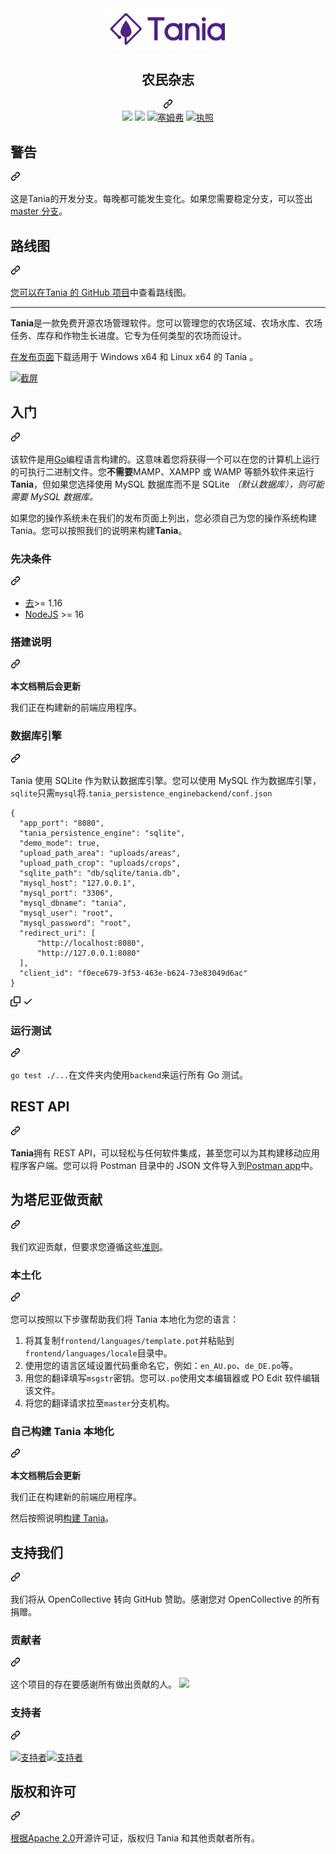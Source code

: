 <div class="Box-sc-g0xbh4-0 bJMeLZ js-snippet-clipboard-copy-unpositioned" data-hpc="true"><article class="markdown-body entry-content container-lg" itemprop="text"><div align="center" dir="auto">
    <a target="_blank" rel="noopener noreferrer" href="https://github.com/usetania/tania-core/blob/2.0-dev/logo.png"><img src="https://github.com/usetania/tania-core/raw/2.0-dev/logo.png" alt="塔尼亚农民杂志" width="200" style="max-width: 100%;"></a>
    <div class="markdown-heading" dir="auto"><h1 tabindex="-1" class="heading-element" dir="auto"><font style="vertical-align: inherit;"><font style="vertical-align: inherit;">农民杂志</font></font></h1><a id="user-content-the-farmer-journal" class="anchor" aria-label="永久链接：农民杂志" href="#the-farmer-journal"><svg class="octicon octicon-link" viewBox="0 0 16 16" version="1.1" width="16" height="16" aria-hidden="true"><path d="m7.775 3.275 1.25-1.25a3.5 3.5 0 1 1 4.95 4.95l-2.5 2.5a3.5 3.5 0 0 1-4.95 0 .751.751 0 0 1 .018-1.042.751.751 0 0 1 1.042-.018 1.998 1.998 0 0 0 2.83 0l2.5-2.5a2.002 2.002 0 0 0-2.83-2.83l-1.25 1.25a.751.751 0 0 1-1.042-.018.751.751 0 0 1-.018-1.042Zm-4.69 9.64a1.998 1.998 0 0 0 2.83 0l1.25-1.25a.751.751 0 0 1 1.042.018.751.751 0 0 1 .018 1.042l-1.25 1.25a3.5 3.5 0 1 1-4.95-4.95l2.5-2.5a3.5 3.5 0 0 1 4.95 0 .751.751 0 0 1-.018 1.042.751.751 0 0 1-1.042.018 1.998 1.998 0 0 0-2.83 0l-2.5 2.5a1.998 1.998 0 0 0 0 2.83Z"></path></svg></a></div>
    <a target="_blank" rel="noopener noreferrer nofollow" href="https://camo.githubusercontent.com/1a6dc47a763e9fd7387fe40b90d1dd8afc1aee271c5c6fcd45d2a1db57ce8e49/68747470733a2f2f6f70656e636f6c6c6563746976652e636f6d2f74616e69612f74696572732f6261636b65722f62616467652e7376673f6c6162656c3d6261636b657226636f6c6f723d627269676874677265656e"><img src="https://camo.githubusercontent.com/1a6dc47a763e9fd7387fe40b90d1dd8afc1aee271c5c6fcd45d2a1db57ce8e49/68747470733a2f2f6f70656e636f6c6c6563746976652e636f6d2f74616e69612f74696572732f6261636b65722f62616467652e7376673f6c6162656c3d6261636b657226636f6c6f723d627269676874677265656e" data-canonical-src="https://opencollective.com/tania/tiers/backer/badge.svg?label=backer&amp;color=brightgreen" style="max-width: 100%;"></a>
    <a target="_blank" rel="noopener noreferrer nofollow" href="https://camo.githubusercontent.com/ba3e0ff646fe6ddc8a7e618864679979a52fb26ab581e848b39489d7b55bc65d/68747470733a2f2f6f70656e636f6c6c6563746976652e636f6d2f74616e69612f74696572732f73706f6e736f722f62616467652e7376673f6c6162656c3d73706f6e736f7226636f6c6f723d627269676874677265656e"><img src="https://camo.githubusercontent.com/ba3e0ff646fe6ddc8a7e618864679979a52fb26ab581e848b39489d7b55bc65d/68747470733a2f2f6f70656e636f6c6c6563746976652e636f6d2f74616e69612f74696572732f73706f6e736f722f62616467652e7376673f6c6162656c3d73706f6e736f7226636f6c6f723d627269676874677265656e" data-canonical-src="https://opencollective.com/tania/tiers/sponsor/badge.svg?label=sponsor&amp;color=brightgreen" style="max-width: 100%;"></a>
    <a target="_blank" rel="noopener noreferrer nofollow" href="https://camo.githubusercontent.com/bbec89056d5709844eac054cb36741656ad93e52a143da110ba7d8bd37edf712/68747470733a2f2f696d672e736869656c64732e696f2f62616467652f73656d7665722d322e302e302d677265656e2e7376673f6d61784167653d32353932303030"><img src="https://camo.githubusercontent.com/bbec89056d5709844eac054cb36741656ad93e52a143da110ba7d8bd37edf712/68747470733a2f2f696d672e736869656c64732e696f2f62616467652f73656d7665722d322e302e302d677265656e2e7376673f6d61784167653d32353932303030" alt="塞姆弗" data-canonical-src="https://img.shields.io/badge/semver-2.0.0-green.svg?maxAge=2592000" style="max-width: 100%;"></a>
    <a href="https://opensource.org/licenses/Apache-2.0" rel="nofollow"><img src="https://camo.githubusercontent.com/db9dfde8049c5d66ba62fde707d2cfb30e26f9f26ff274c3442c0aec1ec410a4/68747470733a2f2f696d672e736869656c64732e696f2f62616467652f4c6963656e73652d417061636865253230322e302d626c75652e737667" alt="执照" data-canonical-src="https://img.shields.io/badge/License-Apache%202.0-blue.svg" style="max-width: 100%;"></a>
</div>
<div class="markdown-heading" dir="auto"><h1 tabindex="-1" class="heading-element" dir="auto"><font style="vertical-align: inherit;"><font style="vertical-align: inherit;">警告</font></font></h1><a id="user-content-warning" class="anchor" aria-label="永久链接：警告" href="#warning"><svg class="octicon octicon-link" viewBox="0 0 16 16" version="1.1" width="16" height="16" aria-hidden="true"><path d="m7.775 3.275 1.25-1.25a3.5 3.5 0 1 1 4.95 4.95l-2.5 2.5a3.5 3.5 0 0 1-4.95 0 .751.751 0 0 1 .018-1.042.751.751 0 0 1 1.042-.018 1.998 1.998 0 0 0 2.83 0l2.5-2.5a2.002 2.002 0 0 0-2.83-2.83l-1.25 1.25a.751.751 0 0 1-1.042-.018.751.751 0 0 1-.018-1.042Zm-4.69 9.64a1.998 1.998 0 0 0 2.83 0l1.25-1.25a.751.751 0 0 1 1.042.018.751.751 0 0 1 .018 1.042l-1.25 1.25a3.5 3.5 0 1 1-4.95-4.95l2.5-2.5a3.5 3.5 0 0 1 4.95 0 .751.751 0 0 1-.018 1.042.751.751 0 0 1-1.042.018 1.998 1.998 0 0 0-2.83 0l-2.5 2.5a1.998 1.998 0 0 0 0 2.83Z"></path></svg></a></div>
<p dir="auto"><font style="vertical-align: inherit;"><font style="vertical-align: inherit;">这是Tania的开发分支。每晚都可能发生变化。如果您需要稳定分支，可以签出</font></font><a href="https://github.com/Tanibox/tania-core/tree/master"><font style="vertical-align: inherit;"><font style="vertical-align: inherit;">master 分支</font></font></a><font style="vertical-align: inherit;"><font style="vertical-align: inherit;">。</font></font></p>
<div class="markdown-heading" dir="auto"><h2 tabindex="-1" class="heading-element" dir="auto"><font style="vertical-align: inherit;"><font style="vertical-align: inherit;">路线图</font></font></h2><a id="user-content-roadmap" class="anchor" aria-label="永久链接：路线图" href="#roadmap"><svg class="octicon octicon-link" viewBox="0 0 16 16" version="1.1" width="16" height="16" aria-hidden="true"><path d="m7.775 3.275 1.25-1.25a3.5 3.5 0 1 1 4.95 4.95l-2.5 2.5a3.5 3.5 0 0 1-4.95 0 .751.751 0 0 1 .018-1.042.751.751 0 0 1 1.042-.018 1.998 1.998 0 0 0 2.83 0l2.5-2.5a2.002 2.002 0 0 0-2.83-2.83l-1.25 1.25a.751.751 0 0 1-1.042-.018.751.751 0 0 1-.018-1.042Zm-4.69 9.64a1.998 1.998 0 0 0 2.83 0l1.25-1.25a.751.751 0 0 1 1.042.018.751.751 0 0 1 .018 1.042l-1.25 1.25a3.5 3.5 0 1 1-4.95-4.95l2.5-2.5a3.5 3.5 0 0 1 4.95 0 .751.751 0 0 1-.018 1.042.751.751 0 0 1-1.042.018 1.998 1.998 0 0 0-2.83 0l-2.5 2.5a1.998 1.998 0 0 0 0 2.83Z"></path></svg></a></div>
<p dir="auto"><font style="vertical-align: inherit;"></font><a href="https://github.com/orgs/usetania/projects/6/views/1"><font style="vertical-align: inherit;"><font style="vertical-align: inherit;">您可以在Tania 的 GitHub 项目</font></font></a><font style="vertical-align: inherit;"><font style="vertical-align: inherit;">中查看路线图</font><font style="vertical-align: inherit;">。</font></font></p>
<hr>
<p dir="auto"><strong><font style="vertical-align: inherit;"><font style="vertical-align: inherit;">Tania</font></font></strong><font style="vertical-align: inherit;"><font style="vertical-align: inherit;">是一款免费开源农场管理软件。您可以管理您的农场区域、农场水库、农场任务、库存和作物生长进度。它专为任何类型的农场而设计。</font></font></p>
<p dir="auto"><font style="vertical-align: inherit;"></font><a href="https://github.com/Tanibox/tania-core/releases/tag/1.7.1"><font style="vertical-align: inherit;"><font style="vertical-align: inherit;">在发布页面</font></font></a><font style="vertical-align: inherit;"><font style="vertical-align: inherit;">下载适用于 Windows x64 和 Linux x64 的 Tania </font><font style="vertical-align: inherit;">。</font></font></p>
<p dir="auto"><a target="_blank" rel="noopener noreferrer" href="/usetania/tania-core/blob/2.0-dev/screenshot.PNG"><img src="/usetania/tania-core/raw/2.0-dev/screenshot.PNG" alt="截屏" style="max-width: 100%;"></a></p>
<div class="markdown-heading" dir="auto"><h2 tabindex="-1" class="heading-element" dir="auto"><font style="vertical-align: inherit;"><font style="vertical-align: inherit;">入门</font></font></h2><a id="user-content-getting-started" class="anchor" aria-label="永久链接：开始使用" href="#getting-started"><svg class="octicon octicon-link" viewBox="0 0 16 16" version="1.1" width="16" height="16" aria-hidden="true"><path d="m7.775 3.275 1.25-1.25a3.5 3.5 0 1 1 4.95 4.95l-2.5 2.5a3.5 3.5 0 0 1-4.95 0 .751.751 0 0 1 .018-1.042.751.751 0 0 1 1.042-.018 1.998 1.998 0 0 0 2.83 0l2.5-2.5a2.002 2.002 0 0 0-2.83-2.83l-1.25 1.25a.751.751 0 0 1-1.042-.018.751.751 0 0 1-.018-1.042Zm-4.69 9.64a1.998 1.998 0 0 0 2.83 0l1.25-1.25a.751.751 0 0 1 1.042.018.751.751 0 0 1 .018 1.042l-1.25 1.25a3.5 3.5 0 1 1-4.95-4.95l2.5-2.5a3.5 3.5 0 0 1 4.95 0 .751.751 0 0 1-.018 1.042.751.751 0 0 1-1.042.018 1.998 1.998 0 0 0-2.83 0l-2.5 2.5a1.998 1.998 0 0 0 0 2.83Z"></path></svg></a></div>
<p dir="auto"><font style="vertical-align: inherit;"><font style="vertical-align: inherit;">该软件是用</font></font><a href="https://golang.org" rel="nofollow"><font style="vertical-align: inherit;"><font style="vertical-align: inherit;">Go</font></font></a><font style="vertical-align: inherit;"><font style="vertical-align: inherit;">编程语言构建的。这意味着您将获得一个可以在您的计算机上运行的可执行二进制文件。您</font></font><strong><font style="vertical-align: inherit;"><font style="vertical-align: inherit;">不需要</font></font></strong><font style="vertical-align: inherit;"><font style="vertical-align: inherit;">MAMP、XAMPP 或 WAMP 等额外软件来运行</font></font><strong><font style="vertical-align: inherit;"><font style="vertical-align: inherit;">Tania</font></font></strong><font style="vertical-align: inherit;"><font style="vertical-align: inherit;">，但如果您选择使用 MySQL 数据库而不是 SQLite </font></font><em><font style="vertical-align: inherit;"><font style="vertical-align: inherit;">（默认数据库），则可能需要 MySQL 数据库。</font></font></em></p>
<p dir="auto"><font style="vertical-align: inherit;"><font style="vertical-align: inherit;">如果您的操作系统未在我们的发布页面上列出，您必须自己为您的操作系统构建 Tania。您可以按照我们的说明来构建</font></font><strong><font style="vertical-align: inherit;"><font style="vertical-align: inherit;">Tania</font></font></strong><font style="vertical-align: inherit;"><font style="vertical-align: inherit;">。</font></font></p>
<div class="markdown-heading" dir="auto"><h3 tabindex="-1" class="heading-element" dir="auto"><font style="vertical-align: inherit;"><font style="vertical-align: inherit;">先决条件</font></font></h3><a id="user-content-prerequisites" class="anchor" aria-label="永久链接：先决条件" href="#prerequisites"><svg class="octicon octicon-link" viewBox="0 0 16 16" version="1.1" width="16" height="16" aria-hidden="true"><path d="m7.775 3.275 1.25-1.25a3.5 3.5 0 1 1 4.95 4.95l-2.5 2.5a3.5 3.5 0 0 1-4.95 0 .751.751 0 0 1 .018-1.042.751.751 0 0 1 1.042-.018 1.998 1.998 0 0 0 2.83 0l2.5-2.5a2.002 2.002 0 0 0-2.83-2.83l-1.25 1.25a.751.751 0 0 1-1.042-.018.751.751 0 0 1-.018-1.042Zm-4.69 9.64a1.998 1.998 0 0 0 2.83 0l1.25-1.25a.751.751 0 0 1 1.042.018.751.751 0 0 1 .018 1.042l-1.25 1.25a3.5 3.5 0 1 1-4.95-4.95l2.5-2.5a3.5 3.5 0 0 1 4.95 0 .751.751 0 0 1-.018 1.042.751.751 0 0 1-1.042.018 1.998 1.998 0 0 0-2.83 0l-2.5 2.5a1.998 1.998 0 0 0 0 2.83Z"></path></svg></a></div>
<ul dir="auto">
<li><a href="https://golang.org" rel="nofollow"><font style="vertical-align: inherit;"><font style="vertical-align: inherit;">去</font></font></a><font style="vertical-align: inherit;"><font style="vertical-align: inherit;">&gt;= 1.16</font></font></li>
<li><a href="https://nodejs.org/en/" rel="nofollow"><font style="vertical-align: inherit;"><font style="vertical-align: inherit;">NodeJS</font></font></a><font style="vertical-align: inherit;"><font style="vertical-align: inherit;"> &gt;= 16</font></font></li>
</ul>
<div class="markdown-heading" dir="auto"><h3 tabindex="-1" class="heading-element" dir="auto"><font style="vertical-align: inherit;"><font style="vertical-align: inherit;">搭建说明</font></font></h3><a id="user-content-building-instructions" class="anchor" aria-label="永久链接：构建说明" href="#building-instructions"><svg class="octicon octicon-link" viewBox="0 0 16 16" version="1.1" width="16" height="16" aria-hidden="true"><path d="m7.775 3.275 1.25-1.25a3.5 3.5 0 1 1 4.95 4.95l-2.5 2.5a3.5 3.5 0 0 1-4.95 0 .751.751 0 0 1 .018-1.042.751.751 0 0 1 1.042-.018 1.998 1.998 0 0 0 2.83 0l2.5-2.5a2.002 2.002 0 0 0-2.83-2.83l-1.25 1.25a.751.751 0 0 1-1.042-.018.751.751 0 0 1-.018-1.042Zm-4.69 9.64a1.998 1.998 0 0 0 2.83 0l1.25-1.25a.751.751 0 0 1 1.042.018.751.751 0 0 1 .018 1.042l-1.25 1.25a3.5 3.5 0 1 1-4.95-4.95l2.5-2.5a3.5 3.5 0 0 1 4.95 0 .751.751 0 0 1-.018 1.042.751.751 0 0 1-1.042.018 1.998 1.998 0 0 0-2.83 0l-2.5 2.5a1.998 1.998 0 0 0 0 2.83Z"></path></svg></a></div>
<p dir="auto"><strong><font style="vertical-align: inherit;"><font style="vertical-align: inherit;">本文档稍后会更新</font></font></strong></p>
<p dir="auto"><font style="vertical-align: inherit;"><font style="vertical-align: inherit;">我们正在构建新的前端应用程序。</font></font></p>
<div class="markdown-heading" dir="auto"><h3 tabindex="-1" class="heading-element" dir="auto"><font style="vertical-align: inherit;"><font style="vertical-align: inherit;">数据库引擎</font></font></h3><a id="user-content-database-engine" class="anchor" aria-label="永久链接：数据库引擎" href="#database-engine"><svg class="octicon octicon-link" viewBox="0 0 16 16" version="1.1" width="16" height="16" aria-hidden="true"><path d="m7.775 3.275 1.25-1.25a3.5 3.5 0 1 1 4.95 4.95l-2.5 2.5a3.5 3.5 0 0 1-4.95 0 .751.751 0 0 1 .018-1.042.751.751 0 0 1 1.042-.018 1.998 1.998 0 0 0 2.83 0l2.5-2.5a2.002 2.002 0 0 0-2.83-2.83l-1.25 1.25a.751.751 0 0 1-1.042-.018.751.751 0 0 1-.018-1.042Zm-4.69 9.64a1.998 1.998 0 0 0 2.83 0l1.25-1.25a.751.751 0 0 1 1.042.018.751.751 0 0 1 .018 1.042l-1.25 1.25a3.5 3.5 0 1 1-4.95-4.95l2.5-2.5a3.5 3.5 0 0 1 4.95 0 .751.751 0 0 1-.018 1.042.751.751 0 0 1-1.042.018 1.998 1.998 0 0 0-2.83 0l-2.5 2.5a1.998 1.998 0 0 0 0 2.83Z"></path></svg></a></div>
<p dir="auto"><font style="vertical-align: inherit;"><font style="vertical-align: inherit;">Tania 使用 SQLite 作为默认数据库引擎。您可以使用 MySQL 作为数据库引擎</font><font style="vertical-align: inherit;">，</font></font><code>sqlite</code><font style="vertical-align: inherit;"><font style="vertical-align: inherit;">只需</font></font><code>mysql</code><font style="vertical-align: inherit;"><font style="vertical-align: inherit;">将</font><font style="vertical-align: inherit;">.</font></font><code>tania_persistence_engine</code><font style="vertical-align: inherit;"></font><code>backend/conf.json</code><font style="vertical-align: inherit;"></font></p>
<div class="snippet-clipboard-content notranslate position-relative overflow-auto"><pre class="notranslate"><code>{
  "app_port": "8080",
  "tania_persistence_engine": "sqlite",
  "demo_mode": true,
  "upload_path_area": "uploads/areas",
  "upload_path_crop": "uploads/crops",
  "sqlite_path": "db/sqlite/tania.db",
  "mysql_host": "127.0.0.1",
  "mysql_port": "3306",
  "mysql_dbname": "tania",
  "mysql_user": "root",
  "mysql_password": "root",
  "redirect_uri": [
      "http://localhost:8080",
      "http://127.0.0.1:8080"
  ],
  "client_id": "f0ece679-3f53-463e-b624-73e83049d6ac"
}
</code></pre><div class="zeroclipboard-container">
    <clipboard-copy aria-label="Copy" class="ClipboardButton btn btn-invisible js-clipboard-copy m-2 p-0 tooltipped-no-delay d-flex flex-justify-center flex-items-center" data-copy-feedback="Copied!" data-tooltip-direction="w" value="{
  &quot;app_port&quot;: &quot;8080&quot;,
  &quot;tania_persistence_engine&quot;: &quot;sqlite&quot;,
  &quot;demo_mode&quot;: true,
  &quot;upload_path_area&quot;: &quot;uploads/areas&quot;,
  &quot;upload_path_crop&quot;: &quot;uploads/crops&quot;,
  &quot;sqlite_path&quot;: &quot;db/sqlite/tania.db&quot;,
  &quot;mysql_host&quot;: &quot;127.0.0.1&quot;,
  &quot;mysql_port&quot;: &quot;3306&quot;,
  &quot;mysql_dbname&quot;: &quot;tania&quot;,
  &quot;mysql_user&quot;: &quot;root&quot;,
  &quot;mysql_password&quot;: &quot;root&quot;,
  &quot;redirect_uri&quot;: [
      &quot;http://localhost:8080&quot;,
      &quot;http://127.0.0.1:8080&quot;
  ],
  &quot;client_id&quot;: &quot;f0ece679-3f53-463e-b624-73e83049d6ac&quot;
}" tabindex="0" role="button">
      <svg aria-hidden="true" height="16" viewBox="0 0 16 16" version="1.1" width="16" data-view-component="true" class="octicon octicon-copy js-clipboard-copy-icon">
    <path d="M0 6.75C0 5.784.784 5 1.75 5h1.5a.75.75 0 0 1 0 1.5h-1.5a.25.25 0 0 0-.25.25v7.5c0 .138.112.25.25.25h7.5a.25.25 0 0 0 .25-.25v-1.5a.75.75 0 0 1 1.5 0v1.5A1.75 1.75 0 0 1 9.25 16h-7.5A1.75 1.75 0 0 1 0 14.25Z"></path><path d="M5 1.75C5 .784 5.784 0 6.75 0h7.5C15.216 0 16 .784 16 1.75v7.5A1.75 1.75 0 0 1 14.25 11h-7.5A1.75 1.75 0 0 1 5 9.25Zm1.75-.25a.25.25 0 0 0-.25.25v7.5c0 .138.112.25.25.25h7.5a.25.25 0 0 0 .25-.25v-7.5a.25.25 0 0 0-.25-.25Z"></path>
</svg>
      <svg aria-hidden="true" height="16" viewBox="0 0 16 16" version="1.1" width="16" data-view-component="true" class="octicon octicon-check js-clipboard-check-icon color-fg-success d-none">
    <path d="M13.78 4.22a.75.75 0 0 1 0 1.06l-7.25 7.25a.75.75 0 0 1-1.06 0L2.22 9.28a.751.751 0 0 1 .018-1.042.751.751 0 0 1 1.042-.018L6 10.94l6.72-6.72a.75.75 0 0 1 1.06 0Z"></path>
</svg>
    </clipboard-copy>
  </div></div>
<div class="markdown-heading" dir="auto"><h3 tabindex="-1" class="heading-element" dir="auto"><font style="vertical-align: inherit;"><font style="vertical-align: inherit;">运行测试</font></font></h3><a id="user-content-run-the-test" class="anchor" aria-label="永久链接：运行测试" href="#run-the-test"><svg class="octicon octicon-link" viewBox="0 0 16 16" version="1.1" width="16" height="16" aria-hidden="true"><path d="m7.775 3.275 1.25-1.25a3.5 3.5 0 1 1 4.95 4.95l-2.5 2.5a3.5 3.5 0 0 1-4.95 0 .751.751 0 0 1 .018-1.042.751.751 0 0 1 1.042-.018 1.998 1.998 0 0 0 2.83 0l2.5-2.5a2.002 2.002 0 0 0-2.83-2.83l-1.25 1.25a.751.751 0 0 1-1.042-.018.751.751 0 0 1-.018-1.042Zm-4.69 9.64a1.998 1.998 0 0 0 2.83 0l1.25-1.25a.751.751 0 0 1 1.042.018.751.751 0 0 1 .018 1.042l-1.25 1.25a3.5 3.5 0 1 1-4.95-4.95l2.5-2.5a3.5 3.5 0 0 1 4.95 0 .751.751 0 0 1-.018 1.042.751.751 0 0 1-1.042.018 1.998 1.998 0 0 0-2.83 0l-2.5 2.5a1.998 1.998 0 0 0 0 2.83Z"></path></svg></a></div>
<p dir="auto"><font style="vertical-align: inherit;"></font><code>go test ./...</code><font style="vertical-align: inherit;"><font style="vertical-align: inherit;">在文件夹内</font><font style="vertical-align: inherit;">使用</font></font><code>backend</code><font style="vertical-align: inherit;"><font style="vertical-align: inherit;">来运行所有 Go 测试。</font></font></p>
<div class="markdown-heading" dir="auto"><h2 tabindex="-1" class="heading-element" dir="auto"><font style="vertical-align: inherit;"><font style="vertical-align: inherit;">REST API</font></font></h2><a id="user-content-rest-apis" class="anchor" aria-label="永久链接：REST API" href="#rest-apis"><svg class="octicon octicon-link" viewBox="0 0 16 16" version="1.1" width="16" height="16" aria-hidden="true"><path d="m7.775 3.275 1.25-1.25a3.5 3.5 0 1 1 4.95 4.95l-2.5 2.5a3.5 3.5 0 0 1-4.95 0 .751.751 0 0 1 .018-1.042.751.751 0 0 1 1.042-.018 1.998 1.998 0 0 0 2.83 0l2.5-2.5a2.002 2.002 0 0 0-2.83-2.83l-1.25 1.25a.751.751 0 0 1-1.042-.018.751.751 0 0 1-.018-1.042Zm-4.69 9.64a1.998 1.998 0 0 0 2.83 0l1.25-1.25a.751.751 0 0 1 1.042.018.751.751 0 0 1 .018 1.042l-1.25 1.25a3.5 3.5 0 1 1-4.95-4.95l2.5-2.5a3.5 3.5 0 0 1 4.95 0 .751.751 0 0 1-.018 1.042.751.751 0 0 1-1.042.018 1.998 1.998 0 0 0-2.83 0l-2.5 2.5a1.998 1.998 0 0 0 0 2.83Z"></path></svg></a></div>
<p dir="auto"><strong><font style="vertical-align: inherit;"><font style="vertical-align: inherit;">Tania</font></font></strong><font style="vertical-align: inherit;"><font style="vertical-align: inherit;">拥有 REST API，可以轻松与任何软件集成，甚至您可以为其构建移动应用程序客户端。您可以将 Postman 目录中的 JSON 文件导入到</font></font><a href="https://www.getpostman.com" rel="nofollow"><font style="vertical-align: inherit;"><font style="vertical-align: inherit;">Postman app</font></font></a><font style="vertical-align: inherit;"><font style="vertical-align: inherit;">中。</font></font></p>
<div class="markdown-heading" dir="auto"><h2 tabindex="-1" class="heading-element" dir="auto"><font style="vertical-align: inherit;"><font style="vertical-align: inherit;">为塔尼亚做贡献</font></font></h2><a id="user-content-contributing-to-tania" class="anchor" aria-label="永久链接：为 Tania 做出贡献" href="#contributing-to-tania"><svg class="octicon octicon-link" viewBox="0 0 16 16" version="1.1" width="16" height="16" aria-hidden="true"><path d="m7.775 3.275 1.25-1.25a3.5 3.5 0 1 1 4.95 4.95l-2.5 2.5a3.5 3.5 0 0 1-4.95 0 .751.751 0 0 1 .018-1.042.751.751 0 0 1 1.042-.018 1.998 1.998 0 0 0 2.83 0l2.5-2.5a2.002 2.002 0 0 0-2.83-2.83l-1.25 1.25a.751.751 0 0 1-1.042-.018.751.751 0 0 1-.018-1.042Zm-4.69 9.64a1.998 1.998 0 0 0 2.83 0l1.25-1.25a.751.751 0 0 1 1.042.018.751.751 0 0 1 .018 1.042l-1.25 1.25a3.5 3.5 0 1 1-4.95-4.95l2.5-2.5a3.5 3.5 0 0 1 4.95 0 .751.751 0 0 1-.018 1.042.751.751 0 0 1-1.042.018 1.998 1.998 0 0 0-2.83 0l-2.5 2.5a1.998 1.998 0 0 0 0 2.83Z"></path></svg></a></div>
<p dir="auto"><font style="vertical-align: inherit;"><font style="vertical-align: inherit;">我们欢迎贡献，但要求您遵循这些</font></font><a href="/usetania/tania-core/blob/2.0-dev/contributing.md"><font style="vertical-align: inherit;"><font style="vertical-align: inherit;">准则</font></font></a><font style="vertical-align: inherit;"><font style="vertical-align: inherit;">。</font></font></p>
<div class="markdown-heading" dir="auto"><h3 tabindex="-1" class="heading-element" dir="auto"><font style="vertical-align: inherit;"><font style="vertical-align: inherit;">本土化</font></font></h3><a id="user-content-localisation" class="anchor" aria-label="永久链接：本地化" href="#localisation"><svg class="octicon octicon-link" viewBox="0 0 16 16" version="1.1" width="16" height="16" aria-hidden="true"><path d="m7.775 3.275 1.25-1.25a3.5 3.5 0 1 1 4.95 4.95l-2.5 2.5a3.5 3.5 0 0 1-4.95 0 .751.751 0 0 1 .018-1.042.751.751 0 0 1 1.042-.018 1.998 1.998 0 0 0 2.83 0l2.5-2.5a2.002 2.002 0 0 0-2.83-2.83l-1.25 1.25a.751.751 0 0 1-1.042-.018.751.751 0 0 1-.018-1.042Zm-4.69 9.64a1.998 1.998 0 0 0 2.83 0l1.25-1.25a.751.751 0 0 1 1.042.018.751.751 0 0 1 .018 1.042l-1.25 1.25a3.5 3.5 0 1 1-4.95-4.95l2.5-2.5a3.5 3.5 0 0 1 4.95 0 .751.751 0 0 1-.018 1.042.751.751 0 0 1-1.042.018 1.998 1.998 0 0 0-2.83 0l-2.5 2.5a1.998 1.998 0 0 0 0 2.83Z"></path></svg></a></div>
<p dir="auto"><font style="vertical-align: inherit;"><font style="vertical-align: inherit;">您可以按照以下步骤帮助我们将 Tania 本地化为您的语言：</font></font></p>
<ol dir="auto">
<li><font style="vertical-align: inherit;"><font style="vertical-align: inherit;">将其复制</font></font><code>frontend/languages/template.pot</code><font style="vertical-align: inherit;"><font style="vertical-align: inherit;">并粘贴到</font></font><code>frontend/languages/locale</code><font style="vertical-align: inherit;"><font style="vertical-align: inherit;">目录中。</font></font></li>
<li><font style="vertical-align: inherit;"><font style="vertical-align: inherit;">使用您的语言区域设置代码重命名它，例如：</font></font><code>en_AU.po</code><font style="vertical-align: inherit;"><font style="vertical-align: inherit;">、</font></font><code>de_DE.po</code><font style="vertical-align: inherit;"><font style="vertical-align: inherit;">等。</font></font></li>
<li><font style="vertical-align: inherit;"><font style="vertical-align: inherit;">用您的翻译填写</font></font><code>msgstr</code><font style="vertical-align: inherit;"><font style="vertical-align: inherit;">密钥。您可以</font></font><code>.po</code><font style="vertical-align: inherit;"><font style="vertical-align: inherit;">使用文本编辑器或 PO Edit 软件编辑该文件。</font></font></li>
<li><font style="vertical-align: inherit;"><font style="vertical-align: inherit;">将您的翻译请求拉至</font></font><code>master</code><font style="vertical-align: inherit;"><font style="vertical-align: inherit;">分支机构。</font></font></li>
</ol>
<div class="markdown-heading" dir="auto"><h3 tabindex="-1" class="heading-element" dir="auto"><font style="vertical-align: inherit;"><font style="vertical-align: inherit;">自己构建 Tania 本地化</font></font></h3><a id="user-content-build-tania-localisation-by-yourself" class="anchor" aria-label="永久链接：自己构建 Tania 本地化" href="#build-tania-localisation-by-yourself"><svg class="octicon octicon-link" viewBox="0 0 16 16" version="1.1" width="16" height="16" aria-hidden="true"><path d="m7.775 3.275 1.25-1.25a3.5 3.5 0 1 1 4.95 4.95l-2.5 2.5a3.5 3.5 0 0 1-4.95 0 .751.751 0 0 1 .018-1.042.751.751 0 0 1 1.042-.018 1.998 1.998 0 0 0 2.83 0l2.5-2.5a2.002 2.002 0 0 0-2.83-2.83l-1.25 1.25a.751.751 0 0 1-1.042-.018.751.751 0 0 1-.018-1.042Zm-4.69 9.64a1.998 1.998 0 0 0 2.83 0l1.25-1.25a.751.751 0 0 1 1.042.018.751.751 0 0 1 .018 1.042l-1.25 1.25a3.5 3.5 0 1 1-4.95-4.95l2.5-2.5a3.5 3.5 0 0 1 4.95 0 .751.751 0 0 1-.018 1.042.751.751 0 0 1-1.042.018 1.998 1.998 0 0 0-2.83 0l-2.5 2.5a1.998 1.998 0 0 0 0 2.83Z"></path></svg></a></div>
<p dir="auto"><strong><font style="vertical-align: inherit;"><font style="vertical-align: inherit;">本文档稍后会更新</font></font></strong></p>
<p dir="auto"><font style="vertical-align: inherit;"><font style="vertical-align: inherit;">我们正在构建新的前端应用程序。</font></font></p>
<p dir="auto"><font style="vertical-align: inherit;"><font style="vertical-align: inherit;">然后按照说明</font></font><a href="#building-instructions"><font style="vertical-align: inherit;"><font style="vertical-align: inherit;">构建 Tania</font></font></a><font style="vertical-align: inherit;"><font style="vertical-align: inherit;">。</font></font></p>
<div class="markdown-heading" dir="auto"><h2 tabindex="-1" class="heading-element" dir="auto"><font style="vertical-align: inherit;"><font style="vertical-align: inherit;">支持我们</font></font></h2><a id="user-content-support-us" class="anchor" aria-label="永久链接：支持我们" href="#support-us"><svg class="octicon octicon-link" viewBox="0 0 16 16" version="1.1" width="16" height="16" aria-hidden="true"><path d="m7.775 3.275 1.25-1.25a3.5 3.5 0 1 1 4.95 4.95l-2.5 2.5a3.5 3.5 0 0 1-4.95 0 .751.751 0 0 1 .018-1.042.751.751 0 0 1 1.042-.018 1.998 1.998 0 0 0 2.83 0l2.5-2.5a2.002 2.002 0 0 0-2.83-2.83l-1.25 1.25a.751.751 0 0 1-1.042-.018.751.751 0 0 1-.018-1.042Zm-4.69 9.64a1.998 1.998 0 0 0 2.83 0l1.25-1.25a.751.751 0 0 1 1.042.018.751.751 0 0 1 .018 1.042l-1.25 1.25a3.5 3.5 0 1 1-4.95-4.95l2.5-2.5a3.5 3.5 0 0 1 4.95 0 .751.751 0 0 1-.018 1.042.751.751 0 0 1-1.042.018 1.998 1.998 0 0 0-2.83 0l-2.5 2.5a1.998 1.998 0 0 0 0 2.83Z"></path></svg></a></div>
<p dir="auto"><font style="vertical-align: inherit;"><font style="vertical-align: inherit;">我们将从 OpenCollective 转向 GitHub 赞助。感谢您对 OpenCollective 的所有捐赠。</font></font></p>
<div class="markdown-heading" dir="auto"><h3 tabindex="-1" class="heading-element" dir="auto"><font style="vertical-align: inherit;"><font style="vertical-align: inherit;">贡献者</font></font></h3><a id="user-content-contributors" class="anchor" aria-label="永久链接：贡献者" href="#contributors"><svg class="octicon octicon-link" viewBox="0 0 16 16" version="1.1" width="16" height="16" aria-hidden="true"><path d="m7.775 3.275 1.25-1.25a3.5 3.5 0 1 1 4.95 4.95l-2.5 2.5a3.5 3.5 0 0 1-4.95 0 .751.751 0 0 1 .018-1.042.751.751 0 0 1 1.042-.018 1.998 1.998 0 0 0 2.83 0l2.5-2.5a2.002 2.002 0 0 0-2.83-2.83l-1.25 1.25a.751.751 0 0 1-1.042-.018.751.751 0 0 1-.018-1.042Zm-4.69 9.64a1.998 1.998 0 0 0 2.83 0l1.25-1.25a.751.751 0 0 1 1.042.018.751.751 0 0 1 .018 1.042l-1.25 1.25a3.5 3.5 0 1 1-4.95-4.95l2.5-2.5a3.5 3.5 0 0 1 4.95 0 .751.751 0 0 1-.018 1.042.751.751 0 0 1-1.042.018 1.998 1.998 0 0 0-2.83 0l-2.5 2.5a1.998 1.998 0 0 0 0 2.83Z"></path></svg></a></div>
<p dir="auto"><font style="vertical-align: inherit;"><font style="vertical-align: inherit;">这个项目的存在要感谢所有做出贡献的人。
</font></font><a href="https://github.com/tanibox/tania-core/graphs/contributors"><img src="https://camo.githubusercontent.com/3f1562200988897f4635357b39eca043052b46a28c920db03ec78c95e0a26e98/68747470733a2f2f6f70656e636f6c6c6563746976652e636f6d2f74616e69612f636f6e7472696275746f72732e7376673f77696474683d38393026627574746f6e3d66616c7365" data-canonical-src="https://opencollective.com/tania/contributors.svg?width=890&amp;button=false" style="max-width: 100%;"></a></p>
<div class="markdown-heading" dir="auto"><h3 tabindex="-1" class="heading-element" dir="auto"><font style="vertical-align: inherit;"><font style="vertical-align: inherit;">支持者</font></font></h3><a id="user-content-backers" class="anchor" aria-label="永久链接：支持者" href="#backers"><svg class="octicon octicon-link" viewBox="0 0 16 16" version="1.1" width="16" height="16" aria-hidden="true"><path d="m7.775 3.275 1.25-1.25a3.5 3.5 0 1 1 4.95 4.95l-2.5 2.5a3.5 3.5 0 0 1-4.95 0 .751.751 0 0 1 .018-1.042.751.751 0 0 1 1.042-.018 1.998 1.998 0 0 0 2.83 0l2.5-2.5a2.002 2.002 0 0 0-2.83-2.83l-1.25 1.25a.751.751 0 0 1-1.042-.018.751.751 0 0 1-.018-1.042Zm-4.69 9.64a1.998 1.998 0 0 0 2.83 0l1.25-1.25a.751.751 0 0 1 1.042.018.751.751 0 0 1 .018 1.042l-1.25 1.25a3.5 3.5 0 1 1-4.95-4.95l2.5-2.5a3.5 3.5 0 0 1 4.95 0 .751.751 0 0 1-.018 1.042.751.751 0 0 1-1.042.018 1.998 1.998 0 0 0-2.83 0l-2.5 2.5a1.998 1.998 0 0 0 0 2.83Z"></path></svg></a></div>
<p dir="auto"><a href="https://opencollective.com/tania" rel="nofollow"><img src="https://camo.githubusercontent.com/8bc6775743605c95469501f053a1ae7720d90aba5d42d45f4d4d0d167675eb78/68747470733a2f2f6f70656e636f6c6c6563746976652e636f6d2f74616e69612f6261636b6572732e7376673f77696474683d38393026627574746f6e3d66616c7365" alt="支持者" data-canonical-src="https://opencollective.com/tania/backers.svg?width=890&amp;button=false" style="max-width: 100%;"><img src="https://camo.githubusercontent.com/ef4932b72825ce4a1b24da5f5b5d99f1c392b7a39b2d1fc7138a4a73909d7b97/68747470733a2f2f6f70656e636f6c6c6563746976652e636f6d2f74616e69612f74696572732f6261636b65722e7376673f6176617461724865696768743d33362677696474683d363030" alt="支持者" data-canonical-src="https://opencollective.com/tania/tiers/backer.svg?avatarHeight=36&amp;width=600" style="max-width: 100%;"></a></p>
<div class="markdown-heading" dir="auto"><h2 tabindex="-1" class="heading-element" dir="auto"><font style="vertical-align: inherit;"><font style="vertical-align: inherit;">版权和许可</font></font></h2><a id="user-content-copyright-and-license" class="anchor" aria-label="永久链接：版权和许可" href="#copyright-and-license"><svg class="octicon octicon-link" viewBox="0 0 16 16" version="1.1" width="16" height="16" aria-hidden="true"><path d="m7.775 3.275 1.25-1.25a3.5 3.5 0 1 1 4.95 4.95l-2.5 2.5a3.5 3.5 0 0 1-4.95 0 .751.751 0 0 1 .018-1.042.751.751 0 0 1 1.042-.018 1.998 1.998 0 0 0 2.83 0l2.5-2.5a2.002 2.002 0 0 0-2.83-2.83l-1.25 1.25a.751.751 0 0 1-1.042-.018.751.751 0 0 1-.018-1.042Zm-4.69 9.64a1.998 1.998 0 0 0 2.83 0l1.25-1.25a.751.751 0 0 1 1.042.018.751.751 0 0 1 .018 1.042l-1.25 1.25a3.5 3.5 0 1 1-4.95-4.95l2.5-2.5a3.5 3.5 0 0 1 4.95 0 .751.751 0 0 1-.018 1.042.751.751 0 0 1-1.042.018 1.998 1.998 0 0 0-2.83 0l-2.5 2.5a1.998 1.998 0 0 0 0 2.83Z"></path></svg></a></div>
<p dir="auto"><font style="vertical-align: inherit;"></font><a href="https://github.com/usetania/tania-core/blob/master/LICENSE"><font style="vertical-align: inherit;"><font style="vertical-align: inherit;">根据Apache 2.0</font></font></a><font style="vertical-align: inherit;"><font style="vertical-align: inherit;">开源许可证，</font><font style="vertical-align: inherit;">版权归 Tania 和其他贡献者所有。</font></font></p>
</article></div>
